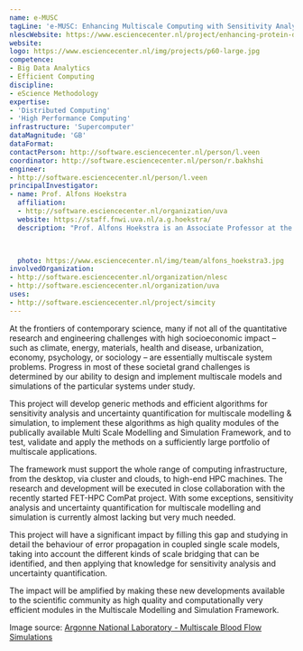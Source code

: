 ```yaml
---
name: e-MUSC
tagLine: 'e-MUSC: Enhancing Multiscale Computing with Sensitivity Analysis and Uncertainty Quantification'
nlescWebsite: https://www.esciencecenter.nl/project/enhancing-protein-drug-binding-prediction
website:
logo: https://www.esciencecenter.nl/img/projects/p60-large.jpg
competence:
- Big Data Analytics
- Efficient Computing
discipline:
- eScience Methodology
expertise:
- 'Distributed Computing'
- 'High Performance Computing'
infrastructure: 'Supercomputer'
dataMagnitude: 'GB'
dataFormat:
contactPerson: http://software.esciencecenter.nl/person/l.veen
coordinator: http://software.esciencecenter.nl/person/r.bakhshi
engineer:
- http://software.esciencecenter.nl/person/l.veen
principalInvestigator:
- name: Prof. Alfons Hoekstra 
  affiliation:
  - http://software.esciencecenter.nl/organization/uva
  website: https://staff.fnwi.uva.nl/a.g.hoekstra/
  description: "Prof. Alfons Hoekstra is an Associate Professor at the Computational Science Lab, University of Amsterdam and professor in Computational Biomedicine at the ITMO University in Saint Petersburg, Russia. His research focuses on multi-scale modelling and simulation, complex systems, high performance computing, and applications thereof in the biomedical domain."

 

  photo: https://www.esciencecenter.nl/img/team/alfons_hoekstra3.jpg
involvedOrganization:
- http://software.esciencecenter.nl/organization/nlesc
- http://software.esciencecenter.nl/organization/uva
uses:
- http://software.esciencecenter.nl/project/simcity
---
```

At the frontiers of contemporary science, many if not all of the quantitative research and engineering challenges with high socioeconomic impact – such as climate, energy, materials, health and disease, urbanization, economy, psychology, or sociology – are essentially multiscale system problems. Progress in most of these societal grand challenges is determined by our ability to design and implement multiscale models and simulations of the particular systems under study.


This project will develop generic methods and efficient algorithms for sensitivity analysis and uncertainty quantification for multiscale modelling & simulation, to implement these algorithms as high quality modules of the publically available Multi Scale Modelling and Simulation Framework, and to test, validate and apply the methods on a sufficiently large portfolio of multiscale applications.


The framework must support the whole range of computing infrastructure, from the desktop, via cluster and clouds, to high-end HPC machines. The research and development will be executed in close collaboration with the recently started FET-HPC ComPat project. With some exceptions, sensitivity analysis and uncertainty quantification for multiscale modelling and simulation is currently almost lacking but very much needed.

This project will have a significant impact by filling this gap and studying in detail the behaviour of error propagation in coupled single scale models, taking into account the different kinds of scale bridging that can be identified, and then applying that knowledge for sensitivity analysis and uncertainty quantification.


The impact will be amplified by making these new developments available to the scientific community as high quality and computationally very efficient modules in the Multiscale Modelling and Simulation Framework.

Image source: [Argonne National Laboratory - Multiscale Blood Flow Simulations](https://www.flickr.com/photos/argonne/9030312802/in/photolist-abKoXP-dbAs66-bWmUZw-eKYHoj-dbAr5T) 
